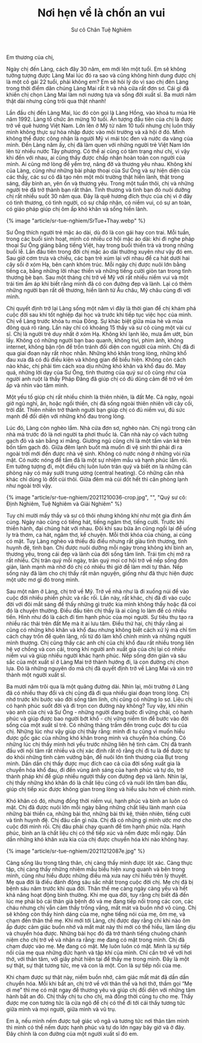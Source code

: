 ﻿---
title: Nơi hẹn về là chốn an vui
author: Sư cô Chân Tuệ Nghiêm
---

Em thương của chị,

Ngày chị đến Làng, cách đây 30 năm, em mới lên một tuổi. Em sẽ không tưởng tượng được Làng Mai lúc đó ra sao và cũng không hình dung được chị là một cô gái 22 tuổi, phải không em? Em sẽ hỏi lý do vì sao chị đến Làng trong thời điểm dân chúng Làng Mai rất ít và nhà cửa rất đơn sơ. Cái gì đã khiến chị chọn Làng Mai làm nơi nương tựa và sống đời xuất sĩ. Ba mươi năm thật dài nhưng cũng trôi qua thật nhanh!

Lần đầu chị đến Làng Mai, lúc đó còn gọi là Làng Hồng, vào khoá tu mùa Hè năm 1992. Làng tổ chức ăn mừng 10 tuổi. Ấn tượng đầu tiên của chị là được trở về quê hương Việt Nam. Lớn lên ở Mỹ từ năm 10 tuổi nhưng chị luôn thấy mình không thực sự hòa nhập được vào môi trường và xã hội ở đó. Mình không thể được công nhận là người Mỹ vì mái tóc đen và nước da vàng của mình. Đến Làng năm ấy, chị đã làm quen với những người trẻ Việt Nam lớn lên từ nhiều nước Tây phương. Có thể ai cũng có tâm trạng như chị, vì vậy khi đến với nhau, ai cũng thấy được chấp nhận hoàn toàn con người của mình. Ai cũng mở lòng để yểm trợ, nâng đỡ và thương yêu nhau. Không khí của Làng, cũng như những bài pháp thoại của Sư Ông và sự hiện diện của các thầy, các sư cô đã tạo nên một môi trường thật hiền lành, thật trong sáng, đầy bình an, yên ổn và thương yêu. Trong một tuần thôi, chị và những người trẻ đã trở thành bạn rất thân. Tình thương và tình bạn đó nuôi dưỡng chị rất nhiều suốt 30 năm qua. Đây là quê hương đích thực của chị vì ở đây có tình thương, có tình người, có sự chấp nhận, có niềm vui, có sự an toàn, có giáo pháp giúp chị ôm ấp khó khăn và sống hiền lành.

{% image "article/sr-tue-nghiem/SrTue+Thay.webp" %}

Sư Ông thích người trẻ mặc áo dài, dù đó là con gái hay con trai. Mỗi tuần, trong các buổi sinh hoạt, mình có nhiều cơ hội mặc áo dài: khi đi nghe pháp thoại Sư Ông giảng bằng tiếng Việt, hay trong buổi thiền trà và trong những buổi lễ. Lần đầu tiên trong đời chị mặc áo dài thường xuyên như vậy đó em. Sau giờ cơm trưa và chiều, các bạn trẻ xúm lại với nhau để ca hát dưới hai cây sồi ở xóm Hạ, bên cạnh khóm trúc. Mỗi ngày chị được nuôi lớn bằng tiếng ca, bằng những lời nhạc thiền và những tiếng cười giòn tan trong tình thương bè bạn. Sau một tháng chị trở về Mỹ với rất nhiều niềm vui và một trái tim ấm áp khi biết rằng mình đã có con đường đẹp và lành. Lại có thêm những người bạn rất dễ thương, hiền lành từ Âu châu, Mỹ châu cùng đi với mình.

Chị quyết định trở lại Làng sống một năm vì đây là thời gian để chị khám phá cuộc đời sau khi tốt nghiệp đại học và trước khi tiếp tục việc học của mình. Chị về Làng trước khóa tu mùa Đông. Sự khác biệt giữa mùa hè và mùa đông quá rõ ràng. Lần này chỉ có khoảng 15 thầy và sư cô cùng một vài cư sĩ. Chị là người trẻ duy nhất ở xóm Hạ. Không khí lạnh lẽo, mưa ẩm ướt, bùn lầy. Không có những người bạn bao quanh, không tivi, phim ảnh, không internet, không bận rộn để trốn tránh đối diện con người của mình. Chị đã đi qua giai đoạn này rất nhọc nhằn. Những khó khăn trong lòng, những khổ đau xưa đã có đủ điều kiện và không gian để biểu hiện. Không còn cách nào khác, chị phải tìm cách xoa dịu những khó khăn và khổ đau đó. May quá, những lời dạy của Sư Ông, tình thương của quý sư cô cũng như của người anh ruột là thầy Pháp Đăng đã giúp chị có đủ dũng cảm để trở về ôm ấp và nhìn vào tâm mình. 

Một yếu tố giúp chị rất nhiều chính là thiên nhiên, là đất Mẹ. Cả ngày, ngoài giờ ngủ nghỉ, ăn, hoặc ngồi thiền, chị đã sống ngoài thiên nhiên với cây cối, trời đất. Thiên nhiên trở thành người bạn giúp chị có đủ niềm vui, đủ sức mạnh để đối diện với những khổ đau trong lòng. 

Lúc đó, Làng còn nghèo lắm. Nhà cửa đơn sơ, nghèo nàn. Chị ngủ trong căn nhà mà trước đó là nơi người ta phơi thuốc lá. Căn nhà này có vách tường gạch đỏ và sàn bằng xi măng. Giường ngủ cũng chỉ là một tấm ván kê trên bốn tấm gạch đỏ. Giữa đêm lạnh buốt mà muốn đi vệ sinh thì phải đi ra ngoài trời mới đến được nhà vệ sinh. Không có nước nóng ở những vòi rửa mặt. Có nước nóng để tắm đã là một sự nhiệm mầu và hạnh phúc lắm rồi. Em tưởng tượng đi, một điều chị luôn luôn trân quý và biết ơn là những căn phòng này có máy sưởi trung ương (central heating). Có những căn nhà khác chỉ dùng lò đốt củi thôi. Giữa đêm mà củi đốt hết thì căn phòng lạnh như ngoài trời vậy.

{% image "article/sr-tue-nghiem/20211210036-crop.jpg", "", "Quý sư cô: Định Nghiêm, Tuệ Nghiêm và Giải Nghiêm" %}

Tuy chỉ mười mấy thầy và sư cô thôi nhưng không khí như một gia đình ấm cúng. Ngày nào cũng có tiếng hát, tiếng ngâm thơ, tiếng cười. Trước khi thiền hành, đại chúng hát với nhau. Đôi khi sau bữa ăn cũng ngồi lại để uống ly trà thơm, ca hát, ngâm thơ, kể chuyện. Mỗi thời khóa của chúng, ai cũng có mặt. Tuy Làng nghèo và thiếu đủ điều nhưng rất giàu tình thương, tình huynh đệ, tình bạn. Chị được nuôi dưỡng mỗi ngày trong không khí bình an, thương yêu, trong cái đẹp và lành của đời sống tâm linh. Trái tim chị mở ra rất nhiều. Chị trân quý mỗi ngày, trân quý mọi cơ hội trở về nếp sống đơn giản, lành mạnh mà nhờ đó chị có nhiều thì giờ để làm mới tự thân. Nếp sống này đã làm cho chị thấy rất mãn nguyện, giống như đã thực hiện được một ước mơ gì đó trong mình.

Sau một năm ở Làng, chị trở về Mỹ. Trở về nhà như là đi xuống núi để vào cuộc đời nhiều phiền phức và rắc rối. Lần này, rất khác, chị đã đi vào cuộc đời với đôi mắt sáng để thấy những gì trước kia mình không thấy hoặc đã coi đó là chuyện thường. Điều đầu tiên chị thấy là ai cũng lo làm để có nhiều tiền. Hình như đó là cách đi tìm hạnh phúc của mọi người. Sự tiêu thụ tạo ra nhiều rác thải trên đất Mẹ mà ít ai lưu tâm. Điều thứ hai, chị thấy rằng ai cũng có những khó khăn và khổ đau nhưng không biết cách xử lý mà chỉ tìm cách chạy trốn để quên lãng, rồi từ đó làm khổ chính mình và những người mình thương. Chị cũng thấy các anh chị của chị khổ đau rất nhiều trong liên hệ vợ chồng và con cái, trong khi người anh xuất gia của chị lại có nhiều niềm vui và giúp nhiều người khác hạnh phúc. Nếp sống đơn giản và sâu sắc của một xuất sĩ ở Làng Mai trở thành hướng đi, là con đường chị chọn lựa. Đó là những nguyên do mà chị đã quyết định trở về Làng Mai và xin trở thành một người xuất sĩ. 

Ba mươi năm trôi qua là một quãng đường dài. Nhìn lại, môi trường ở Làng đã có nhiều thay đổi và chị cũng đã đi qua nhiều giai đoạn trong lòng. Chị nhớ trước khi bước vào đời sống tâm linh, chị cũng có những lo sợ. Liệu chị có hạnh phúc suốt đời và đi trọn con đường này không? Tuy vậy, khi nhìn vào anh của chị và Sư Ông - những người đang bước đi vững chãi, có hạnh phúc và giúp được bao người bớt khổ - chị vững niềm tin để bước vào đời sống của một xuất sĩ trẻ. Có những thăng trầm đến trong cuộc đời tu của chị. Những lúc như vậy giúp chị thấy rằng: mình đi tu cũng vì muốn hiểu được gốc gác của những khó khăn trong mình và chuyển hóa chúng. Có những lúc chị thấy mình hơi yếu trước những liên hệ tình cảm. Chị đã tranh đấu với nội tâm rất nhiều và chị xác định rất rõ rằng chị đi tu là để được tự do khỏi những tình cảm vướng bận, để nuôi lớn tình thương của Bụt trong mình. Dần dần chị thấy được mục đích cao cả của đời sống xuất gia là chuyển hóa khổ đau, đi đến vùng ánh sáng của hạnh phúc và tự do, trở thành pháp khí để giúp nhiều người thấy con đường đẹp và lành. Nhìn lại, chị thấy những khó khăn đó là chất liệu củng cố và nuôi lớn tâm ban đầu, giúp chị tiếp xúc được không gian trong lòng và hiểu sâu hơn về chính mình.

Khó khăn có đó, nhưng đồng thời niềm vui, hạnh phúc và bình an luôn có mặt. Chị đã được nuôi lớn mỗi ngày bằng những chất liệu lành mạnh của những bài thiền ca, những bài thơ, những bài thi kệ, thiên nhiên, tiếng cười và tình huynh đệ. Chị đâu cần gì nữa. Chị đã có những gì mình ước mơ cho cuộc đời mình rồi. Chị đâu phải chạy quanh để tìm hạnh phúc nữa. Hạnh phúc, bình an là chất liệu chị có thể tiếp xúc và nếm được mỗi ngày. Dần dần những khó khăn xưa kia của chị được chuyển hóa khi nào không hay. 

{% image "article/sr-tue-nghiem/20211212087e.jpg" %}

Càng sống lâu trong tăng thân, chị càng thấy mình được lột xác. Càng thực tập, chị càng thấy những nhiệm mầu biểu hiện xung quanh và bên trong mình, cũng như hiểu được những điều mà xưa nay chỉ hiểu trên lý thuyết. Mẹ qua đời là điều đánh động sâu sắc nhất trong cuộc đời chị. Mẹ chị đã bị bệnh sáu năm trước khi qua đời. Thân thể mẹ càng ngày càng yếu và hết khả năng hoạt động bình thường. Khi mẹ qua đời, tuy rằng chị biết đã đến lúc mẹ phải bỏ cái thân già bệnh đó và mẹ đang tiếp nối trong các con, các cháu nhưng chị vẫn cảm thấy trống vắng, mất mát và buồn nhớ vô cùng. Chị sẽ không còn thấy hình dáng của mẹ, nghe tiếng nói của mẹ, ôm mẹ, và chạm đến thân thể mẹ. Khi mới tới Làng, chị được dạy rằng chỉ khi nào ôm ấp được cảm giác buồn nhớ và mất mát này thì mới có thể hiểu, làm lắng dịu và chuyển hóa được. Những bài học đó đã trở thành tiếng chuông chánh niệm cho chị trở về và nhận ra rằng: mẹ đang có mặt trong mình. Chị đã chạm được vào mẹ. Mẹ đang có mặt. Mẹ luôn luôn có mặt. Mình là sự tiếp nối của mẹ qua những đức hạnh và tập khí của mình. Chỉ cần trở về với hơi thở, với thân tâm, với giây phút hiện tại để thấy mẹ trong mình. Đây là một sự thật, sự thật tương tức, mẹ và con là một. Con là sự tiếp nối của mẹ.

Khi chạm được sự thật này, niềm buồn nhớ, cảm giác mất mát đã dần dần chuyển hóa. Mỗi khi bất an, chị trở về với thân thể và hơi thở, thầm gọi “Mẹ ơi mẹ” thì mẹ có mặt ngay để thương yêu và giúp chị đối diện với những tâm hành bất an đó. Chị thấy chị tu cho chị, mà đồng thời cũng tu cho mẹ. Thấy được mẹ con tương tức là cửa ngõ để chị có thể đi tới cái thấy tương tức giữa mình và mọi người, giữa mình và vũ trụ. 

Em à, nếu mình nếm được tuệ giác vô ngã và tương tức nơi thân tâm mình thì mình có thể nếm được hạnh phúc và tự do lớn ngay bây giờ và ở đây. Đây chính là con đường của một người xuất sĩ đó em. 
